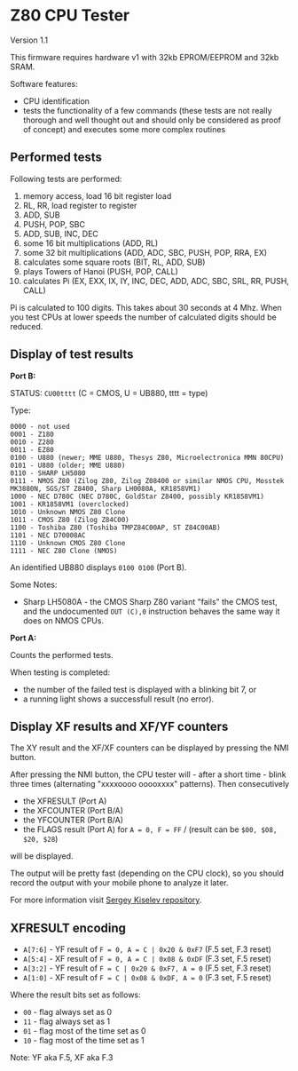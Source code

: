 # Z80 CPU Tester

Version 1.1

This firmware requires hardware v1 with 32kb EPROM/EEPROM and 32kb SRAM.

Software features:
- CPU identification
- tests the functionality of a few commands (these tests are not really thorough and well thought out and should only be considered as proof of concept) and executes some more complex routines

## Performed tests

Following tests are performed:
1. memory access, load 16 bit register load
2. RL, RR, load register to register
3. ADD, SUB
4. PUSH, POP, SBC
5. ADD, SUB, INC, DEC
6. some 16 bit multiplications (ADD, RL)
7. some 32 bit multiplications (ADD, ADC, SBC, PUSH, POP, RRA, EX)
8. calculates some square roots (BIT, RL, ADD, SUB)
9. plays Towers of Hanoi (PUSH, POP, CALL)
10. calculates Pi (EX, EXX, IX, IY, INC, DEC, ADD, ADC, SBC, SRL, RR, PUSH, CALL)

Pi is calculated to 100 digits. This takes about 30 seconds at 4 Mhz.
When you test CPUs at lower speeds the number of calculated digits
should be reduced.

## Display of test results

**Port B:**

STATUS: `CU00tttt` (C = CMOS, U = UB880, tttt = type)

Type:
```
0000 - not used
0001 - Z180
0010 - Z280
0011 - EZ80 
0100 - U880 (newer; MME U880, Thesys Z80, Microelectronica MMN 80CPU)
0101 - U880 (older; MME U880)
0110 - SHARP LH5080
0111 - NMOS Z80 (Zilog Z80, Zilog Z08400 or similar NMOS CPU, Mosstek MK3880N, SGS/ST Z8400, Sharp LH0080A, KR1858VM1)
1000 - NEC D780C (NEC D780C, GoldStar Z8400, possibly KR1858VM1)
1001 - KR1858VM1 (overclocked)
1010 - Unknown NMOS Z80 Clone
1011 - CMOS Z80 (Zilog Z84C00)
1100 - Toshiba Z80 (Toshiba TMPZ84C00AP, ST Z84C00AB)
1101 - NEC D70008AC
1110 - Unknown CMOS Z80 Clone
1111 - NEC Z80 Clone (NMOS)
```

An identified UB880 displays `0100 0100` (Port B).

Some Notes:
- Sharp LH5080A - the CMOS Sharp Z80 variant "fails" the CMOS test, and the undocumented `OUT (C),0` instruction behaves the same way it does on NMOS CPUs.

**Port A:**

Counts the performed tests.

When testing is completed:
- the number of the failed test is displayed with a blinking bit 7, or 
- a running light shows a successfull result (no error).

## Display XF results and XF/YF counters

The XY result and the XF/XF counters can be displayed by pressing the NMI button.

After pressing the NMI button, the CPU tester will - after a short time - blink three times (alternating "xxxxoooo ooooxxxx" patterns).
Then consecutively

- the XFRESULT (Port A)
- the XFCOUNTER (Port B/A)
- the YFCOUNTER (Port B/A)
- the FLAGS result (Port A) for `A = 0, F = FF` / (result can be `$00, $08, $20, $28`)

will be displayed.

The output will be pretty fast (depending on the CPU clock), so you should record the output with your mobile phone to analyze it later.

For more information visit [Sergey Kiselev repository](https://github.com/skiselev/z80-tests/blob/main/Results.md).

## XFRESULT encoding

- `A[7:6]` - YF result of `F = 0, A = C | 0x20 & 0xF7` (F.5 set, F.3 reset)
- `A[5:4]` - XF result of `F = 0, A = C | 0x08 & 0xDF` (F.3 set, F.5 reset)
- `A[3:2]` - YF result of `F = C | 0x20 & 0xF7, A = 0` (F.5 set, F.3 reset)
- `A[1:0]` - XF result of `F = C | 0x08 & 0xDF, A = 0` (F.3 set, F.5 reset)

Where the result bits set as follows:
- `00` - flag always set as 0
- `11` - flag always set as 1
- `01` - flag most of the time set as 0
- `10` - flag most of the time set as 1

Note: YF aka F.5, XF aka F.3
